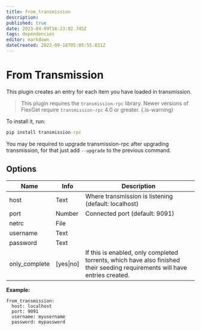 ```yaml
---
title: from_transmission
description: 
published: true
date: 2023-04-09T16:23:02.745Z
tags: dependencies
editor: markdown
dateCreated: 2022-09-18T05:05:55.831Z
---
```


# From Transmission
This plugin creates an entry for each item you have loaded in transmission.

> This plugin requires the `transmission-rpc` library. 
> Newer versions of FlexGet require `transmission-rpc` 4.0 or greater.
{.is-warning}

To install it, run:
```cmd
pip install transmission-rpc
```

You may be required to upgrade transmission-rpc after upgrading transmission, for that just add `--upgrade` to the previous command.

## Options

| **Name** | **Info** | **Description** |
| --- | --- | --- |
| host | Text | Where transmission is listening (default: localhost) |
| port | Number | Connected port (default: 9091) |
| netrc | File |  |
| username | Text |  |
| password | Text |  |
| only_complete | [yes\|no] | If this is enabled, only completed torrents, which have also finished their seeding requirements will have entries created. |


**Example:**

```
from_transmission:
  host: localhost
  port: 9091
  username: myusername
  password: mypassword
```


